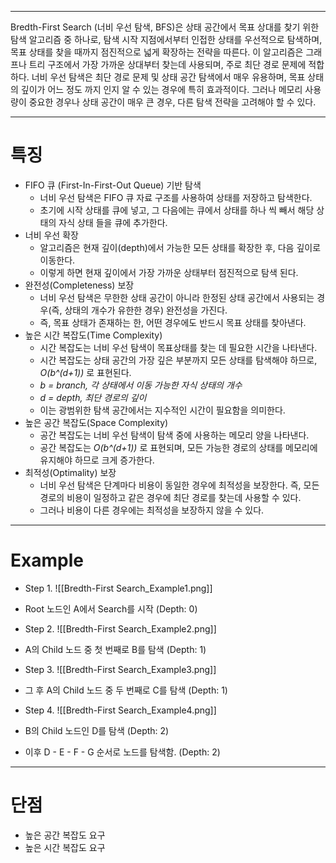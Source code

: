 
---
Bredth-First Search (너비 우선 탐색, BFS)은 상태 공간에서 목표 상대를 찾기 위한 탐색 알고리즘 중 하나로, 탐색 시작 지점에서부터 인접한 상태를 우선적으로 탐색하며, 목표 상태를 찾을 때까지 점진적으로 넓게 확장하는 전략을 따른다. 이 알고리즘은 그래프나 트리 구조에서 가장 가까운 상대부터 찾는데 사용되며, 주로 최단 경로 문제에 적합하다.
너비 우선 탐색은 최단 경로 문제 및 상태 공간 탐색에서 매우 유용하며, 목표 상태의 깊이가 어느 정도 까지 인지 알 수 있는 경우에 특히 효과적이다. 그러나 메모리 사용량이 중요한 경우나 상태 공간이 매우 큰 경우, 다른 탐색 전략을 고려해야 할 수 있다.

---
# 특징

- FIFO 큐 (First-In-First-Out Queue) 기반 탐색
   - 너비 우선 탐색은 FIFO 큐 자료 구조를 사용하여 상태를 저장하고 탐색한다.
   - 초기에 시작 상태를 큐에 넣고, 그 다음에는 큐에서 상태를 하나 씩 빼서 해당 상태의 자식 상태 들을 큐에 추가한다.
- 너비 우선 확장
   - 알고리즘은 현재 깊이(depth)에서 가능한 모든 상태를 확장한 후, 다음 깊이로 이동한다.
   - 이렇게 하면 현재 깊이에서 가장 가까운 상태부터 점진적으로 탐색 된다.
- 완전성(Completeness) 보장
   - 너비 우선 탐색은 무한한 상태 공간이 아니라 한정된 상태 공간에서 사용되는 경우(즉, 상태의 개수가 유한한 경우) 완전성을 가진다.
   - 즉, 목표 상태가 존재하는 한, 어떤 경우에도 반드시 목표 상태를 찾아낸다.
- 높은 시간 복잡도(Time Complexity)
   - 시간 복잡도는 너비 우선 탐색이 목표상태를 찾는 데 필요한 시간을 나타낸다.
   - 시간 복잡도는 상태 공간의 가장 깊은 부분까지 모든 상태를 탐색해야 하므로, *O(b^(d+1))* 로 표현된다.
   - *b = branch, 각 상태에서 이동 가능한 자식 상태의 개수*
   - *d = depth, 최단 경로의 깊이*
   - 이는 광범위한 탐색 공간에서는 지수적인 시간이 필요함을 의미한다.
- 높은 공간 복잡도(Space Complexity)
   - 공간 복잡도는 너비 우선 탐색이 탐색 중에 사용하는 메모리 양을 나타낸다.
   - 공간 복잡도는 *O(b^(d+1))* 로 표현되며, 모든 가능한 경로의 상태를 메모리에 유지해야 하므로 크게 증가한다.
- 최적성(Optimality) 보장
  - 너비 우선 탐색은 단계마다 비용이 동일한 경우에 최적성을 보장한다. 즉, 모든 경로의 비용이 일정하고 같은 경우에 최단 경로를 찾는데 사용할 수 있다.
  - 그러나 비용이 다른 경우에는 최적성을 보장하지 않을 수 있다.

---
# Example

- Step 1.
![[Bredth-First Search_Example1.png]]
- Root 노드인 A에서 Search를 시작 (Depth: 0)

- Step 2.
![[Bredth-First Search_Example2.png]]
- A의 Child 노드 중 첫 번째로 B를 탐색 (Depth: 1)

- Step 3.
![[Bredth-First Search_Example3.png]]
- 그 후 A의 Child 노드 중 두 번째로 C를 탐색 (Depth: 1)

- Step 4.
![[Bredth-First Search_Example4.png]]
- B의 Child 노드인 D를 탐색 (Depth: 2)
- 이후 D - E - F - G 순서로 노드를 탐색함. (Depth: 2)

---
# 단점

- 높은 공간 복잡도 요구
- 높은 시간 복잡도 요구